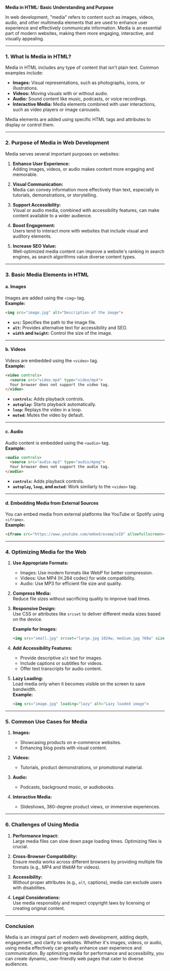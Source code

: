**Media in HTML: Basic Understanding and Purpose**

In web development, "media" refers to content such as images, videos, audio, and other multimedia elements that are used to enhance user experience and effectively communicate information. Media is an essential part of modern websites, making them more engaging, interactive, and visually appealing.

---

### **1. What Is Media in HTML?**

Media in HTML includes any type of content that isn't plain text. Common examples include:
- **Images:** Visual representations, such as photographs, icons, or illustrations.
- **Videos:** Moving visuals with or without audio.
- **Audio:** Sound content like music, podcasts, or voice recordings.
- **Interactive Media:** Media elements combined with user interactions, such as video players or image carousels.

Media elements are added using specific HTML tags and attributes to display or control them.

---

### **2. Purpose of Media in Web Development**

Media serves several important purposes on websites:

1. **Enhance User Experience:**  
   Adding images, videos, or audio makes content more engaging and memorable.

2. **Visual Communication:**  
   Media can convey information more effectively than text, especially in tutorials, demonstrations, or storytelling.

3. **Support Accessibility:**  
   Visual or audio media, combined with accessibility features, can make content available to a wider audience.

4. **Boost Engagement:**  
   Users tend to interact more with websites that include visual and auditory elements.

5. **Increase SEO Value:**  
   Well-optimized media content can improve a website's ranking in search engines, as search algorithms value diverse content types.

---

### **3. Basic Media Elements in HTML**

#### **a. Images**
Images are added using the `<img>` tag.  
**Example:**
```html
<img src="image.jpg" alt="Description of the image">
```

- **`src`:** Specifies the path to the image file.
- **`alt`:** Provides alternative text for accessibility and SEO.
- **`width` and `height`:** Control the size of the image.

---

#### **b. Videos**
Videos are embedded using the `<video>` tag.  
**Example:**
```html
<video controls>
  <source src="video.mp4" type="video/mp4">
  Your browser does not support the video tag.
</video>
```

- **`controls`:** Adds playback controls.
- **`autoplay`:** Starts playback automatically.
- **`loop`:** Replays the video in a loop.
- **`muted`:** Mutes the video by default.

---

#### **c. Audio**
Audio content is embedded using the `<audio>` tag.  
**Example:**
```html
<audio controls>
  <source src="audio.mp3" type="audio/mpeg">
  Your browser does not support the audio tag.
</audio>
```

- **`controls`:** Adds playback controls.
- **`autoplay`, `loop`, and `muted`:** Work similarly to the `<video>` tag.

---

#### **d. Embedding Media from External Sources**
You can embed media from external platforms like YouTube or Spotify using `<iframe>`.  
**Example:**
```html
<iframe src="https://www.youtube.com/embed/exampleID" allowfullscreen></iframe>
```

---

### **4. Optimizing Media for the Web**

1. **Use Appropriate Formats:**  
   - Images: Use modern formats like WebP for better compression.
   - Videos: Use MP4 (H.264 codec) for wide compatibility.
   - Audio: Use MP3 for efficient file size and quality.

2. **Compress Media:**  
   Reduce file sizes without sacrificing quality to improve load times.

3. **Responsive Design:**  
   Use CSS or attributes like `srcset` to deliver different media sizes based on the device.

   **Example for Images:**
   ```html
   <img src="small.jpg" srcset="large.jpg 1024w, medium.jpg 768w" sizes="(max-width: 600px) 480px, 800px" alt="Responsive image">
   ```

4. **Add Accessibility Features:**  
   - Provide descriptive `alt` text for images.
   - Include captions or subtitles for videos.
   - Offer text transcripts for audio content.

5. **Lazy Loading:**  
   Load media only when it becomes visible on the screen to save bandwidth.  
   **Example:**
   ```html
   <img src="image.jpg" loading="lazy" alt="Lazy loaded image">
   ```

---

### **5. Common Use Cases for Media**

1. **Images:**  
   - Showcasing products on e-commerce websites.
   - Enhancing blog posts with visual content.

2. **Videos:**  
   - Tutorials, product demonstrations, or promotional material.

3. **Audio:**  
   - Podcasts, background music, or audiobooks.

4. **Interactive Media:**  
   - Slideshows, 360-degree product views, or immersive experiences.

---

### **6. Challenges of Using Media**

1. **Performance Impact:**  
   Large media files can slow down page loading times. Optimizing files is crucial.

2. **Cross-Browser Compatibility:**  
   Ensure media works across different browsers by providing multiple file formats (e.g., MP4 and WebM for videos).

3. **Accessibility:**  
   Without proper attributes (e.g., `alt`, captions), media can exclude users with disabilities.

4. **Legal Considerations:**  
   Use media responsibly and respect copyright laws by licensing or creating original content.

---

### **Conclusion**

Media is an integral part of modern web development, adding depth, engagement, and clarity to websites. Whether it's images, videos, or audio, using media effectively can greatly enhance user experience and communication. By optimizing media for performance and accessibility, you can create dynamic, user-friendly web pages that cater to diverse audiences.